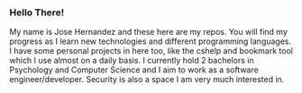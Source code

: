 ### Hello There!
My name is Jose Hernandez and these here are my repos. You will find my progress as I learn new technologies and different programming languages. I have some personal projects in here too, like the cshelp and bookmark tool which I use almost on a daily basis. I currently hold 2 bachelors in Psychology and Computer Science and I aim to work as a software engineer/developer. Security is also a space I am very much interested in.

